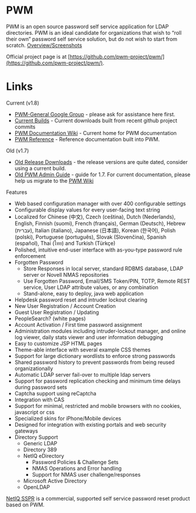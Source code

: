# PWM

PWM is an open source password self service application for LDAP directories. PWM is an ideal candidate for organizations that wish to “roll their own” password self service solution, but do not wish to start from scratch. [Overview/Screenshots](https://docs.google.com/presentation/d/1LxDXV_iiToJXAzzT9mc1xXO0atVObmRpCame6qXOyxM/pub?slide=id.p8)

Official project page is at [https://github.com/pwm-project/pwm/](https://github.com/pwm-project/pwm/).

# Links
Current (v1.8)
* [PWM-General Google Group](https://groups.google.com/group/pwm-general) - please ask for assistance here first.
* [Current Builds](http://www.pwm-project.org/artifacts/pwm/) - Current downloads built from recent github project commits
* [PWM Documentation Wiki](https://github.com/pwm-project/pwm/wiki) - Current home for PWM documentation
* [PWM Reference](http://www.pwm-project.org/pwm/public/reference/) - Reference documentation built into PWM.

Old (v1.7)
* [Old Release Downloads](https://drive.google.com/folderview?id=0B3oHdiTrftrGV3ZrMi1LUzVCY1U&usp=sharing#list) - the release versions are quite dated, consider using a current build.
* [Old PWM Admin Guide](https://docs.google.com/document/d/1BBHPcOUxZytrqncYFInTaY2PXgW5p1EmzwV8zcpspRg/pub) - guide for 1.7.  For current documentation, please help us migrate to the [PWM Wiki](https://github.com/pwm-project/pwm/wiki) 

Features
* Web based configuration manager with over 400 configurable settings
* Configurable display values for every user-facing text string
* Localized for Chinese (中文), Czech (ceština), Dutch (Nederlands), English, Finnish (suomi), French (français), German (Deutsch), Hebrew (עברית), Italian (italiano), Japanese (日本語), Korean (한국어), Polish (polski), Portuguese (português), Slovak (Slovenčina), Spanish (español), Thai (ไทย) and Turkish (Türkçe)
* Polished, intuitive end-user interface with as-you-type password rule enforcement
* Forgotten Password
  * Store Responses in local server, standard RDBMS database, LDAP server or Novell NMAS repositories
  * Use Forgotten Password, Email/SMS Token/PIN, TOTP, Remote REST service, User LDAP attribute values, or any combination
  * Stand-alone, easy to deploy, java web application
* Helpdesk password reset and intruder lockout clearing
* New User Registration / Account Creation
* Guest User Registration / Updating
* PeopleSearch? (white pages)
* Account Activation  / First time password assignment
* Administration modules including intruder-lockout manager, and online log viewer, daily stats viewer and user information debugging
* Easy to customize JSP HTML pages
* Theme-able interface with several example CSS themes
* Support for large dictionary wordlists to enforce strong passwords
* Shared password history to prevent passwords from being reused organizationally
* Automatic LDAP server fail-over to multiple ldap servers
* Support for password replication checking and minimum time delays during password sets
* Captcha support using reCaptcha
* Integration with CAS
* Support for minimal, restricted and mobile browsers with no cookies, javascript or css
* Specialized skins for iPhone/Mobile devices
* Designed for integration with existing portals and web security gateways
* Directory Support
  * Generic LDAP
  * Directory 389
  * NetIQ  eDirectory
    * Password Policies & Challenge Sets
    * NMAS Operations and Error handling
    * Support for NMAS user challenge/responses
  * Microsoft Active Directory
  * OpenLDAP

[NetIQ SSPR](https://www.netiq.com/products/self-service-password-reset/) is a commercial, supported self service password reset product based on PWM.
